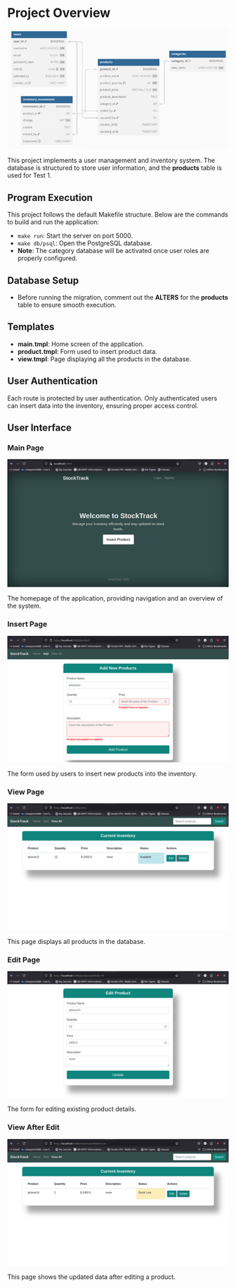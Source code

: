 # Project Overview

![Database-Scheme](./ui/img/img1.png)

This project implements a user management and inventory system. The database is structured to store user information, and the **products** table is used for Test 1.

## Program Execution

This project follows the default Makefile structure. Below are the commands to build and run the application:

- `make run`: Start the server on port 5000.
- `make db/psql`: Open the PostgreSQL database.
- **Note**: The category database will be activated once user roles are properly configured.

## Database Setup

- Before running the migration, comment out the **ALTERS** for the **products** table to ensure smooth execution.

## Templates

- **main.tmpl**: Home screen of the application.
- **product.tmpl**: Form used to insert product data.
- **view.tmpl**: Page displaying all the products in the database.

## User Authentication

Each route is protected by user authentication. Only authenticated users can insert data into the inventory, ensuring proper access control.

## User Interface

### Main Page
![Main-Page](./ui/img/main.png)

The homepage of the application, providing navigation and an overview of the system.

### Insert Page
![Insert-Page](./ui/img/add.png)

The form used by users to insert new products into the inventory.

### View Page
![View-Page](./ui/img/view.png)

This page displays all products in the database.

### Edit Page
![Edit-Page](./ui/img/edit.png)

The form for editing existing product details.

### View After Edit
![ViewAfterE-Page](./ui/img/view2.png)

This page shows the updated data after editing a product.